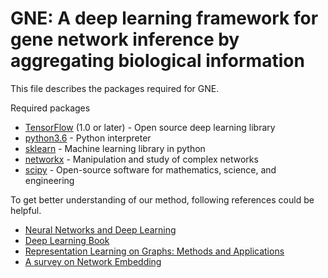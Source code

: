 # GNE: A deep learning framework for gene network inference by aggregating biological information

This file describes the packages required for GNE.

Required packages
* [TensorFlow](https://www.tensorflow.org/) (1.0 or later) - Open source deep learning library
* [python3.6](https://www.python.org/) - Python interpreter
* [sklearn](http://scikit-learn.org/stable/) - Machine learning library in python
* [networkx](https://networkx.github.io) - Manipulation and study of complex networks
* [scipy](https://www.scipy.org) - Open-source software for mathematics, science, and engineering


To get better understanding of our method, following references could be helpful. 
* [Neural Networks and Deep Learning](http://neuralnetworksanddeeplearning.com)
* [Deep Learning Book](http://www.deeplearningbook.org)
* [Representation Learning on Graphs: Methods and Applications](https://arxiv.org/pdf/1709.05584.pdf)
* [A survey on Network Embedding](https://arxiv.org/pdf/1711.08752.pdf)
